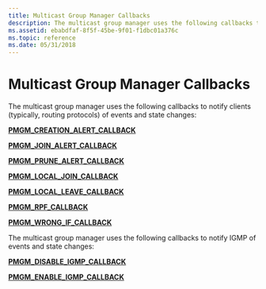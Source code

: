 ```yaml
---
title: Multicast Group Manager Callbacks
description: The multicast group manager uses the following callbacks to notify clients (typically, routing protocols) of events and state changes
ms.assetid: ebabdfaf-8f5f-45be-9f01-f1dbc01a376c
ms.topic: reference
ms.date: 05/31/2018
---
```


# Multicast Group Manager Callbacks

The multicast group manager uses the following callbacks to notify clients (typically, routing protocols) of events and state changes:

[**PMGM\_CREATION\_ALERT\_CALLBACK**](/windows/win32/api/mgm/nc-mgm-pmgm_creation_alert_callback)

[**PMGM\_JOIN\_ALERT\_CALLBACK**](/windows/desktop/api/Mgm/nc-mgm-pmgm_join_alert_callback)

[**PMGM\_PRUNE\_ALERT\_CALLBACK**](/windows/desktop/api/Mgm/nc-mgm-pmgm_prune_alert_callback)

[**PMGM\_LOCAL\_JOIN\_CALLBACK**](/windows/desktop/api/Mgm/nc-mgm-pmgm_local_join_callback)

[**PMGM\_LOCAL\_LEAVE\_CALLBACK**](/windows/desktop/api/Mgm/nc-mgm-pmgm_local_leave_callback)

[**PMGM\_RPF\_CALLBACK**](/windows/desktop/api/Mgm/nc-mgm-pmgm_rpf_callback)

[**PMGM\_WRONG\_IF\_CALLBACK**](/windows/desktop/api/Mgm/nc-mgm-pmgm_wrong_if_callback)

The multicast group manager uses the following callbacks to notify IGMP of events and state changes:

[**PMGM\_DISABLE\_IGMP\_CALLBACK**](/windows/win32/api/mgm/nc-mgm-pmgm_disable_igmp_callback)

[**PMGM\_ENABLE\_IGMP\_CALLBACK**](/windows/desktop/api/Mgm/nc-mgm-pmgm_enable_igmp_callback)

 

 
